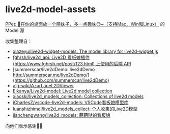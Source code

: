 # live2d-model-assets

[PPet: 👻在你的桌面放一个萌妹子，多一点趣味😏~（支持Mac、Win和Linux）](https://github.com/zenghongtu/PPet) 的 Model 源

收集整理自：

-  [xiazeyu/live2d-widget-models: The model library for live2d-widget.js](https://github.com/xiazeyu/live2d-widget-models)
-  [fghrsh/live2d_api: Live2D 看板娘插件 (https://www.fghrsh.net/post/123.html) 上使用的后端 API](https:/****/github.com/fghrsh/live2d_api) 
-  [summerscar/live2dDemo: live2dDemo http://summerscar.me/live2dDemo/](https://github.com/summerscar/live2dDemo)
-  [alg-wiki/AzurLaneL2DViewer](https://github.com/alg-wiki/AzurLaneL2DViewer)
-  [Eikanya/Live2d-model: Live2d model collection](https://github.com/Eikanya/Live2d-model)
-  [xiaoski/live2d_models_collection: Collections of live2d models](https://github.com/xiaoski/live2d_models_collection)
-  [iCharlesZ/vscode-live2d-models: VSCode看板娘模型库](https://github.com/iCharlesZ/vscode-live2d-models)
-  [luanshizhimei/live2d_models_collect: 个人收集的Live2D模型](https://github.com/luanshizhimei/live2d_models_collect)
-  [jianchengwang/live2d_models: 萌萌哒的看板娘](https://github.com/jianchengwang/live2d_models)

向他们表示感谢👏👏
